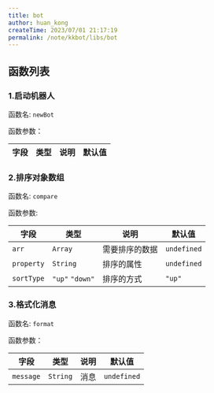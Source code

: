 ```yaml
---
title: bot
author: huan_kong
createTime: 2023/07/01 21:17:19
permalink: /note/kkbot/libs/bot
---
```


## 函数列表

### 1.启动机器人

函数名: `newBot`

函数参数：

| 字段          | 类型  | 说明       | 默认值    |
| ------------- | ----- | ---------- | ---------- |

### 2.排序对象数组

函数名: `compare`

函数参数:

| 字段          | 类型  | 说明       | 默认值    |
| ------------- | ----- | ---------- | ---------- |
| `arr` | `Array` | 需要排序的数据 | `undefined` |
| `property` | `String` | 排序的属性 | `undefined` |
| `sortType` | `"up"` `"down"` | 排序的方式 | `"up"` |

### 3.格式化消息

函数名: `format`

函数参数：

| 字段          | 类型  | 说明       | 默认值    |
| ------------- | ----- | ---------- | ---------- |
| `message` | `String` | 消息 | `undefined` |
